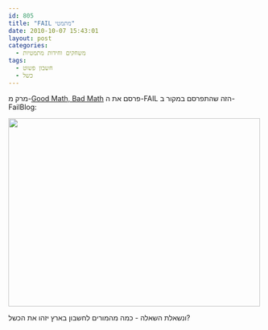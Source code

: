 ```yaml
---
id: 805
title: "FAIL מתמטי"
date: 2010-10-07 15:43:01
layout: post
categories: 
  - משחקים וחידות מתמטיות
tags: 
  - חשבון פשוט
  - כשל
---
```

מרק מ-<a href="http://scientopia.org/blogs/goodmath/2010/10/06/argh-argh-argh/">Good Math, Bad Math</a> פרסם את ה-FAIL הזה שהתפרסם במקור ב-FailBlog:

<img class="alignnone" title="כשל מתמטי" src="http://scientopia.org/blogs/goodmath/files/2010/10/epic-fail-photos-Teacher-Fail.jpeg" alt="" width="500" height="375" />

ונשאלת השאלה - כמה מהמורים לחשבון בארץ יזהו את הכשל?
